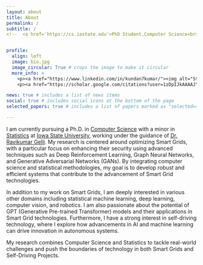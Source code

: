 ```yaml
---
layout: about
title: About
permalink: /
subtitle: /
<!--  <a href='https://cs.iastate.edu'>PhD Student,Computer Science<br>Iowa State University, Iowa</a> -->


profile:
  align: left
  image: bio.jpg
  image_circular: True # crops the image to make it circular
  more_info: >
    <p><a href="https://www.linkedin.com/in/kundan7kumar/"><img alt="Static Badge" src="https://img.shields.io/badge/LinkedIn-blue?style=plastic&logo=LinkedIn"></a></p>
    <p><a href="https://scholar.google.com/citations?user=1zDpIJkAAAAJ"><img src="https://img.shields.io/badge/Google%20Scholar-%234285F4.svg?&style=plastic&logo=google-scholar&logoColor=white" alt="" /></a></p>

news: true # includes a list of news items
social: true # includes social icons at the bottom of the page
selected_papers: true # includes a list of papers marked as "selected={true}"

---
```


I am currently pursuing a Ph.D. in [Computer Science](https://www.cs.iastate.edu/) with a minor in [Statistics](https://www.stat.iastate.edu) at [Iowa State University](https://www.iastate.edu/), working under the guidance of [Dr. Ravikumar Gelli](https://www.engineering.iastate.edu/people/profile/gelli/). My research is centered around optimizing Smart Grids, with a particular focus on enhancing their security using advanced techniques such as Deep Reinforcement Learning, Graph Neural Networks, and Generative Adversarial Networks (GANs). By integrating computer science and statistical methodologies, my goal is to develop robust and efficient systems that contribute to the advancement of Smart Grid technologies.

In addition to my work on Smart Grids, I am deeply interested in various other domains including statistical machine learning, deep learning, computer vision, and robotics. I am also passionate about the potential of GPT (Generative Pre-trained Transformer) models and their applications in Smart Grid technologies. Furthermore, I have a strong interest in self-driving technology, where I explore how advancements in AI and machine learning can drive innovation in autonomous systems.

My research combines Computer Science and Statistics to tackle real-world challenges and push the boundaries of technology in both Smart Grids and Self-Driving Projects.
